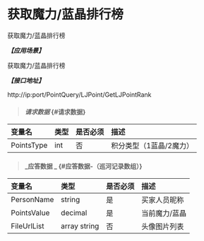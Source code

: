# 获取魔力/蓝晶排行榜

获取魔力/蓝晶排行榜

_**【应用场景】**_

获取魔力/蓝晶排行榜

_**【接口地址】**_

http://ip:port/PointQuery/LJPoint/GetLJPointRank

> #### _请求数据_ {#请求数据}

| 变量名 | 类型 | 是否必须 | 描述 |
| :--- | :--- | :--- | :--- |
| PointsType| int | 否 |积分类型（1蓝晶/2魔力） |



> #### _应答数据 _ {#应答数据-（巡河记录数组）}

| 变量名 | 类型 | 是否必须 | 描述 |
| :--- | :--- | :--- | :--- |
| PersonName | string| 是 | 买家人员昵称 |
| PointsValue| decimal| 是 | 当前魔力/蓝晶|
| FileUrlList | array string | 否 | 头像图片列表 |





